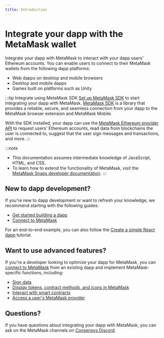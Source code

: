 ```yaml
---
title: Introduction
---
```


# Integrate your dapp with the MetaMask wallet

Integrate your dapp with MetaMask to interact with your dapp users' Ethereum accounts.
You can enable users to connect to their MetaMask wallets from the following dapp platforms:

- Web dapps on desktop and mobile browsers
- Desktop and mobile dapps
- Games built on platforms such as Unity

:::tip Integrate using MetaMask SDK
[Set up MetaMask SDK](how-to/connect/set-up-sdk/index.md) to start integrating your dapp with MetaMask.
[MetaMask SDK](concepts/sdk.md) is a library that provides a reliable, secure, and seamless
connection from your dapp to the MetaMask browser extension and MetaMask Mobile.

With the SDK installed, your dapp can use the [MetaMask Ethereum provider API](concepts/provider-api.md)
to request users' Ethereum accounts, read data from blockchains the user is connected to, suggest
that the user sign messages and transactions, and more.
:::

:::note
- This documentation assumes intermediate knowledge of JavaScript, HTML, and CSS.
- To learn how to extend the functionality of MetaMask, visit the
  [MetaMask Snaps developer documentation](../snaps).
:::

## New to dapp development?

If you're new to dapp development or want to refresh your knowledge, we recommend starting with the
following guides:

- [Get started building a dapp](how-to/get-started-building)
- [Connect to MetaMask](how-to/connect)

For an end-to-end example, you can also follow the
[Create a simple React dapp](tutorials/react-dapp-local-state.md) tutorial.

## Want to use advanced features?

If you're a developer looking to optimize your dapp for MetaMask, you can
[connect to MetaMask](how-to/connect) from an existing dapp and implement MetaMask-specific
functions, including:

- [Sign data](how-to/sign-data)
- [Display tokens, contract methods, and icons in MetaMask](how-to/display)
- [Interact with smart contracts](how-to/interact-with-smart-contracts.md)
- [Access a user's MetaMask provider](how-to/access-provider.md)

## Questions?

If you have questions about integrating your dapp with MetaMask, you can ask on the MetaMask
channels on [Consensys Discord](https://discord.gg/consensys).

